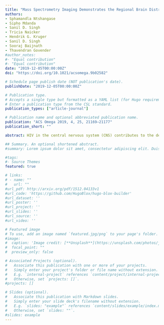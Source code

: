 ```yaml
---
title: "Mass Spectrometry Imaging Demonstrates the Regional Brain Distribution Patterns of Three First-Line Antiretroviral Drugs"
authors:
- Sphamandla Ntshangase
- Sipho Mdanda
- Sanil D. Singh
- Tricia Naicker
- Hendrik G. Kruger
- Sanil D. Singh
- Sooraj Baijnath
- Thavendran Govender
#author_notes:
#- "Equal contribution"
#- "Equal contribution"
date: "2019-12-05T00:00:00Z"
doi: "https://doi.org/10.1021/acsomega.9b02582"

# Schedule page publish date (NOT publication's date).
publishDate: "2019-12-05T00:00:00Z"

# Publication type.
# Accepts a single type but formatted as a YAML list (for Hugo requirements).
# Enter a publication type from the CSL standard.
publication_types: ["article-journal"]

# Publication name and optional abbreviated publication name.
publication: "ACS Omega 2019, 4, 25, 21169–21177"
publication_short: ""

abstract: HIV in the central nervous system (CNS) contributes to the development of HIV-associated neurological disorders (HAND), even with chronic antiretroviral therapy. In order for antiretroviral therapy to be effective in protecting the CNS, these drugs should have the ability to localize in brain areas known to be affected by HIV. Consequently, this study aimed to investigate the localization patterns of three first-line antiretroviral drugs, namely, efavirenz, tenofovir, and emtricitabine, in the rat brain. Liquid chromatography–tandem mass spectrometry (LC–MS/MS) and matrix-assisted laser desorption ionization mass spectrometry imaging (MALDI-MSI) were utilized to assess the pharmacokinetics and brain spatial distribution of the three drugs. Each drug was administered (50 mg/kg) to healthy female Sprague–Dawley rats via intraperitoneal administration. LC–MS/MS results showed that all three drugs could be delivered into the brain, although they varied in blood–brain barrier permeability. MALDI-MSI showed a high degree of efavirenz localization across the entire brain, while tenofovir localized mainly in the cortex. Emtricitabine distributed heterogeneously mainly in the thalamus, corpus callosum, and hypothalamus. This study showed that efavirenz, tenofovir, and emtricitabine might be a potential drug combination antiretroviral therapy for CNS protection against HAND..

## Summary. An optional shortened abstract.
#summary: Lorem ipsum dolor sit amet, consectetur adipiscing elit. Duis posuere tellus ac convallis placerat. Proin tincidunt magna sed ex sollicitudin condimentum.

#tags:
#- Source Themes
featured: true

# links:
# - name: ""
#   url: ""
#url_pdf: http://arxiv.org/pdf/1512.04133v1
#url_code: 'https://github.com/HugoBlox/hugo-blox-builder'
#url_dataset: ''
#url_poster: ''
#url_project: ''
#url_slides: ''
#url_source: ''
#url_video: ''

# Featured image
# To use, add an image named `featured.jpg/png` to your page's folder. 
#image:
#  caption: 'Image credit: [**Unsplash**](https://unsplash.com/photos/jdD8gXaTZsc)'
#  focal_point: ""
#  preview_only: false

# Associated Projects (optional).
#   Associate this publication with one or more of your projects.
#   Simply enter your project's folder or file name without extension.
#   E.g. `internal-project` references `content/project/internal-project/index.md`.
#   Otherwise, set `projects: []`.
#projects: []

# Slides (optional).
#   Associate this publication with Markdown slides.
#   Simply enter your slide deck's filename without extension.
#   E.g. `slides: "example"` references `content/slides/example/index.md`.
#   Otherwise, set `slides: ""`.
#slides: example
---
```

